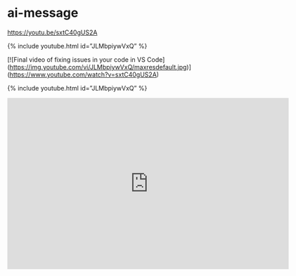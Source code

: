 # ai-message

https://youtu.be/sxtC40gUS2A

{% include youtube.html id=”JLMbpiywVxQ” %}


[![Final video of fixing issues in your code in VS Code]
(https://img.youtube.com/vi/JLMbpiywVxQ/maxresdefault.jpg)]
(https://www.youtube.com/watch?v=sxtC40gUS2A)


<p>{% include youtube.html id=”JLMbpiywVxQ” %}</p>

<div class="embed-container">
    <iframe width="640" height="390" src="https://www.youtube.com/embed/JLMbpiywVxQ" frameborder="0" allowfullscreen=""></iframe>
</div>

